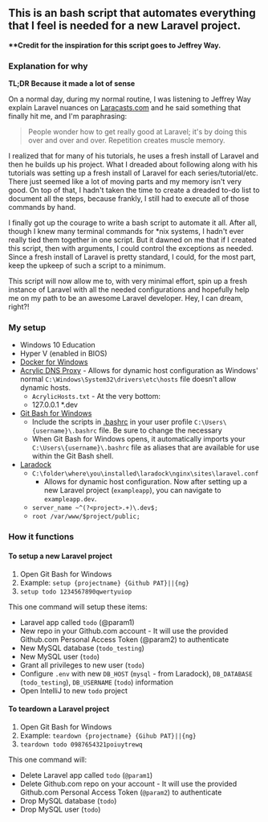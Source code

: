 ## This is an bash script that automates everything that I feel is needed for a new Laravel project.

**&ast;&ast;Credit for the inspiration for this script goes to Jeffrey Way.**

### Explanation for why
**TL;DR**
**Because it made a lot of sense**

On a normal day, during my normal routine, I was listening to Jeffrey Way explain Laravel nuances on [Laracasts.com][1] and he said something that finally hit me, and I'm paraphrasing:

> People wonder how to get really good at Laravel; it's by doing this over and over and over. Repetition creates muscle memory.

I realized that for many of his tutorials, he uses a fresh install of Laravel and then he builds up his project. What I dreaded about following along with his tutorials was setting up a fresh install of Laravel for each series/tutorial/etc. There just seemed like a lot of moving parts and my memory isn't very good. On top of that, I hadn't taken the time to create a dreaded to-do list to document all the steps, because frankly, I still had to execute all of those commands by hand. 

I finally got up the courage to write a bash script to automate it all. After all, though I knew many terminal commands for &ast;nix systems, I hadn't ever really tied them together in one script. But it dawned on me that if I created this script, then with arguments, I could control the exceptions as needed. Since a fresh install of Laravel is pretty standard, I could, for the most part, keep the upkeep of such a script to a minimum.

This script will now allow me to, with very minimal effort, spin up a fresh instance of Laravel with all the needed configurations and hopefully help me on my path to be an awesome Laravel developer. Hey, I can dream, right?!

### My setup
- Windows 10 Education
- Hyper V (enabled in BIOS)
- [Docker for Windows][2]
- [Acrylic DNS Proxy][3] - Allows for dynamic host configuration as Windows' normal `C:\Windows\System32\drivers\etc\hosts` file doesn't allow dynamic hosts.
  - `AcrylicHosts.txt` - At the very bottom:
  - 127.0.0.1 &ast;.dev
- [Git Bash for Windows][4]
  - Include the scripts in [.bashrc][5] in your user profile `C:\Users\{username}\.bashrc` file. Be sure to change the necessary 
  - When Git Bash for Windows opens, it automatically imports your `C:\Users\{username}\.bashrc` file as aliases that are available for use within the Git Bash shell.
- [Laradock][6]
  - `C:\folder\where\you\installed\laradock\nginx\sites\laravel.conf` 
    - Allows for dynamic host configuration. Now after setting up a new Laravel project (`exampleapp`), you can navigate to `exampleapp.dev`.
  - `server_name ~^(?<project>.+)\.dev$;`
  - `root /var/www/$project/public;`

### How it functions

#### To setup a new Laravel project
1. Open Git Bash for Windows
2. Example: `setup {projectname} {Github PAT}||{ng}`
3. `setup todo 1234567890qwertyuiop`

This one command will setup these items:
- Laravel app called `todo` (@param1)
- New repo in your Github.com account - It will use the provided Github.com Personal Access Token (@param2) to authenticate
- New MySQL database (`todo_testing`)
- New MySQL user (`todo`)
- Grant all privileges to new user (`todo`)
- Configure `.env` with new `DB_HOST` (`mysql` - from Laradock), `DB_DATABASE` (`todo_testing`), `DB_USERNAME` (`todo`) information
- Open IntelliJ to new `todo` project

#### To teardown a Laravel project
1. Open Git Bash for Windows
2. Example: `teardown {projectname} {Gihub PAT}||{ng}`
3. `teardown todo 0987654321poiuytrewq`

This one command will:
- Delete Laravel app called `todo` (`@param1`)
- Delete Github.com repo on your account - It will use the provided Github.com Personal Access Token (`@param2`) to authenticate
- Drop MySQL database (`todo`)
- Drop MySQL user (`todo`)



[1]: http://laracasts.com
[2]: https://www.docker.com/docker-windows
[3]: http://mayakron.altervista.org/wikibase/show.php?id=AcrylicHome
[4]: https://git-scm.com/download/win
[5]: https://github.com/michaeljberry/bashrc/blob/master/.bashrc
[6]: http://laradock.io/
